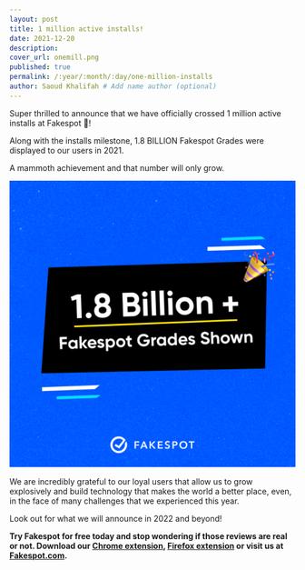 ```yaml
---
layout: post
title: 1 million active installs!
date: 2021-12-20
description: 
cover_url: onemill.png
published: true
permalink: /:year/:month/:day/one-million-installs
author: Saoud Khalifah # Add name author (optional)
---
```

Super thrilled to announce that we have officially crossed 1 million active installs at Fakespot 🎉!

Along with the installs milestone, 1.8 BILLION Fakespot Grades were displayed to our users in 2021. 

A mammoth achievement and that number will only grow.

![1.8 Billion Fakespot Grades Displayed in 2021](/assets/img/onebill.png)

We are incredibly grateful to our loyal users that allow us to grow explosively and build technology that makes the world a better place, even, in the face of many challenges that we experienced this year.

Look out for what we will announce in 2022 and beyond!

**Try Fakespot for free today and stop wondering if those reviews are real or not. Download our [Chrome extension](https://chrome.google.com/webstore/detail/fakespot-analyze-fake-ama/nakplnnackehceedgkgkokbgbmfghain), [Firefox extension](https://addons.mozilla.org/en-US/firefox/addon/fakespot-fake-reviews-amazon/) or visit us at [Fakespot.com](https://www.fakespot.com).**

